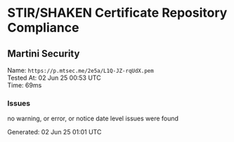 # STIR/SHAKEN Certificate Repository Compliance

## Martini Security

Name: `https://p.mtsec.me/2e5a/L1Q-JZ-rqUdX.pem`\
Tested At: 02 Jun 25 00:53 UTC\
Time: 69ms

### Issues

no warning, or error, or notice date level issues were found

Generated: 02 Jun 25 01:01 UTC